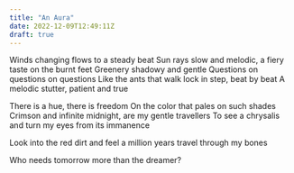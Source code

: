 ```yaml
---
title: "An Aura"
date: 2022-12-09T12:49:11Z
draft: true
---
```


Winds changing flows to a steady beat
Sun rays slow and melodic, a fiery taste on the burnt feet
Greenery shadowy and gentle 
Questions on questions on questions 
Like the ants that walk lock in step, beat by beat 
A melodic stutter, patient and true 

There is a hue, there is freedom
On the color that pales on such shades
Crimson and infinite midnight, are my gentle travellers 
To see a chrysalis and turn my eyes from its immanence 

Look into the red dirt and feel a million years travel through my bones


Who needs tomorrow more than the dreamer? 




